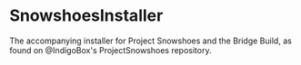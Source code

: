 # SnowshoesInstaller
The accompanying installer for Project Snowshoes and the Bridge Build, as found on @IndigoBox's ProjectSnowshoes repository.
